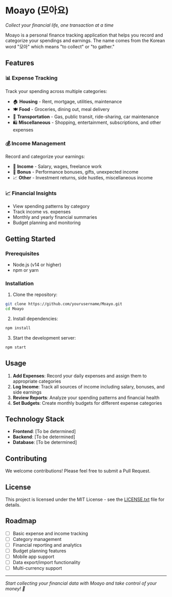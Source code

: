 
# Moayo (모아요)

*Collect your financial life, one transaction at a time*

Moayo is a personal finance tracking application that helps you record and categorize your spendings and earnings. The name comes from the Korean word "모아" which means "to collect" or "to gather."

## Features

### 📊 **Expense Tracking**
Track your spending across multiple categories:
- 🏠 **Housing** - Rent, mortgage, utilities, maintenance
- 🍽️ **Food** - Groceries, dining out, meal delivery
- 🚗 **Transportation** - Gas, public transit, ride-sharing, car maintenance
- 🛍️ **Miscellaneous** - Shopping, entertainment, subscriptions, and other expenses

### 💰 **Income Management**
Record and categorize your earnings:
- 💼 **Income** - Salary, wages, freelance work
- 🎁 **Bonus** - Performance bonuses, gifts, unexpected income
- 📈 **Other** - Investment returns, side hustles, miscellaneous income

### 📈 **Financial Insights**
- View spending patterns by category
- Track income vs. expenses
- Monthly and yearly financial summaries
- Budget planning and monitoring

## Getting Started

### Prerequisites
- Node.js (v14 or higher)
- npm or yarn

### Installation

1. Clone the repository:
```bash
git clone https://github.com/yourusername/Moayo.git
cd Moayo
```

2. Install dependencies:
```bash
npm install
```

3. Start the development server:
```bash
npm start
```

## Usage

1. **Add Expenses**: Record your daily expenses and assign them to appropriate categories
2. **Log Income**: Track all sources of income including salary, bonuses, and side earnings
3. **Review Reports**: Analyze your spending patterns and financial health
4. **Set Budgets**: Create monthly budgets for different expense categories

## Technology Stack

- **Frontend**: [To be determined]
- **Backend**: [To be determined]
- **Database**: [To be determined]

## Contributing

We welcome contributions! Please feel free to submit a Pull Request.

## License

This project is licensed under the MIT License - see the [LICENSE.txt](LICENSE.txt) file for details.

## Roadmap

- [ ] Basic expense and income tracking
- [ ] Category management
- [ ] Financial reporting and analytics
- [ ] Budget planning features
- [ ] Mobile app support
- [ ] Data export/import functionality
- [ ] Multi-currency support

---

*Start collecting your financial data with Moayo and take control of your money! 💪*
